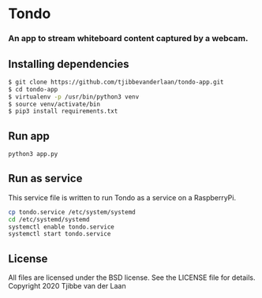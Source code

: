 # Tondo

### An app to stream whiteboard content captured by a webcam.

## Installing dependencies
```bash
$ git clone https://github.com/tjibbevanderlaan/tondo-app.git
$ cd tondo-app
$ virtualenv -p /usr/bin/python3 venv
$ source venv/activate/bin
$ pip3 install requirements.txt
```

## Run app
```bash
python3 app.py
```

## Run as service
This service file is written to run Tondo as a service on a RaspberryPi.
```bash
cp tondo.service /etc/system/systemd
cd /etc/systemd/systemd
systemctl enable tondo.service
systemctl start tondo.service
```

## License

All files are licensed under the BSD license. See the LICENSE file for details.
Copyright 2020		Tjibbe van der Laan

